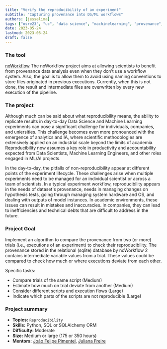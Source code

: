 ```yaml
---
title: "Verify the reproducibility of an experiment"
subtitle: "Capturing provenance into DS/ML workflows" 
authors: [jesselima]
tags: ["osre23", "uc", "data science", "machinelearning", "provenance", "reproducibility"]
date: 2023-05-24
lastmod: 2023-05-24
draft: false
---
```


### The tool

[noWorkflow](https://github.com/gems-uff/noworkflow) The noWorkflow project aims at allowing scientists to benefit from provenance data analysis even when they don’t use a workflow system. Also, the goal is to allow them to avoid using naming conventions to store files originated in previous executions. Currently, when this is not done, the result and intermediate files are overwritten by every new execution of the pipeline.


### The project

Although much can be said about what reproducibility means, the ability to replicate results in day-to-day Data Science and Machine Learning experiments can pose a significant challenge for individuals, companies, and uniersities. This challenge becomes even more pronounced with the emergence of analytics and IA, where scientific methodologies are extensively applied on an industrial scale beyond the limits of academia. Reproducibility now assumes a key role in productivity and accountability expected from Data Scientists, Machine Learning Engineers, and other roles engaged in ML/AI projects.

In the day-to-day, the pitfalls of non-reproducibility appear at different points of the experiment lifecycle. These challenges arise when multiple experiments need to be managed for an individual scientist or across a team of scientists. In a typical experiment workflow, reproducibility appears in the needs of dataset's provenance, needs in managing changes on hypothesis tests, going through managing system hardware and OS, and dealing with outputs of model instances. In academic environments, these issues can result in mistakes and inaccuracies. In companies, they can lead to inefficiencies and technical debts that are difficult to address in the future.


### Project Goal 
Implement an algorithm to compare the provenance from two (or more) trials (i.e., executions of an experiment) to check their reproducibility. The provenance stored in the relational (sqlite) database by noWorkflow 2 contains intermediate variable values from a trial. These values could be compared to check how much or where executions deviate from each other.

Specific tasks:

- Compare trials of the same script (Medium)
- Estimate how much on trial deviate from another (Medium)
- Consider different scripts and execution flows (Large)
- Indicate which parts of the scripts are not reproducible (Large)

### Project summary
- **Topics:** `Reproducibility`
- **Skills:** Python, SQL or SQLAlchemy ORM
- **Difficulty:** Moderate
- **Size:** Medium or large (175 or 350 hours)
- **Mentors:** [João Felipe Pimentel](mailto:joao.pimentel@nau.edu), [Juliana Freire](juliana.freire@nyu.edu)
